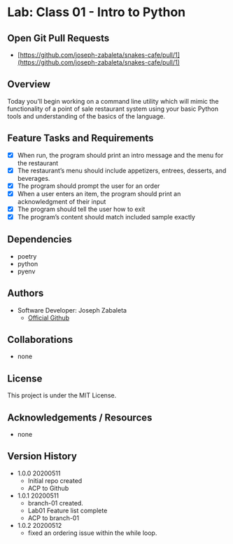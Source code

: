 # Lab: Class 01 - Intro to Python  

## Open Git Pull Requests  
- [https://github.com/joseph-zabaleta/snakes-cafe/pull/1](https://github.com/joseph-zabaleta/snakes-cafe/pull/1)  

## Overview  
Today you’ll begin working on a command line utility which will mimic the functionality of a point of sale restaurant system using your basic Python tools and understanding of the basics of the language.  

## Feature Tasks and Requirements  
- [x] When run, the program should print an intro message and the menu for the restaurant  
- [x] The restaurant’s menu should include appetizers, entrees, desserts, and beverages.  
- [x] The program should prompt the user for an order  
- [x] When a user enters an item, the program should print an acknowledgment of their input  
- [x] The program should tell the user how to exit  
- [x] The program’s content should match included sample exactly  

## Dependencies  
- poetry  
- python  
- pyenv  

## Authors  
- Software Developer: Joseph Zabaleta
  - [Official Github](https://github.com/joseph-zabaleta)  

## Collaborations  
- none  

## License  
This project is under the MIT License.

## Acknowledgements / Resources  
- none

## Version History  
- 1.0.0 20200511  
  - Initial repo created
  - ACP to Github  
- 1.0.1 20200511  
  - branch-01 created.  
  - Lab01 Feature list complete  
  - ACP to branch-01  
- 1.0.2 20200512  
  - fixed an ordering issue within the while loop.


